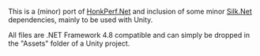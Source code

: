 This is a (minor) port of [HonkPerf.Net](https://github.com/asc-community/HonkPerf.NET) and inclusion of some minor [Silk.Net](https://github.com/dotnet/Silk.NET) dependencies, mainly to be used with Unity.

All files are .NET Framework 4.8 compatible and can simply be dropped in the "Assets" folder of a Unity project.